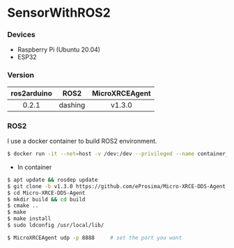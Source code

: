 # SensorWithROS2

### Devices

* Raspberry Pi (Ubuntu 20.04)
* ESP32

### Version

|ros2arduino|ROS2|MicroXRCEAgent|
|:---------:|:---------:|:---------:|
|0.2.1|dashing|v1.3.0 |

### ROS2

I use a docker container to build ROS2 environment.

```Bash
$ docker run -it --net=host -v /dev:/dev --privileged --name container_name ros:dashing
```

* In  container
```Bash
$ apt update && rosdep update
$ git clone -b v1.3.0 https://github.com/eProsima/Micro-XRCE-DDS-Agent.git
$ cd Micro-XRCE-DDS-Agent
$ mkdir build && cd build
$ cmake ..
$ make
$ make install
$ sudo ldconfig /usr/local/lib/

$ MicroXRCEAgent udp -p 8888     # set the port you want
```

